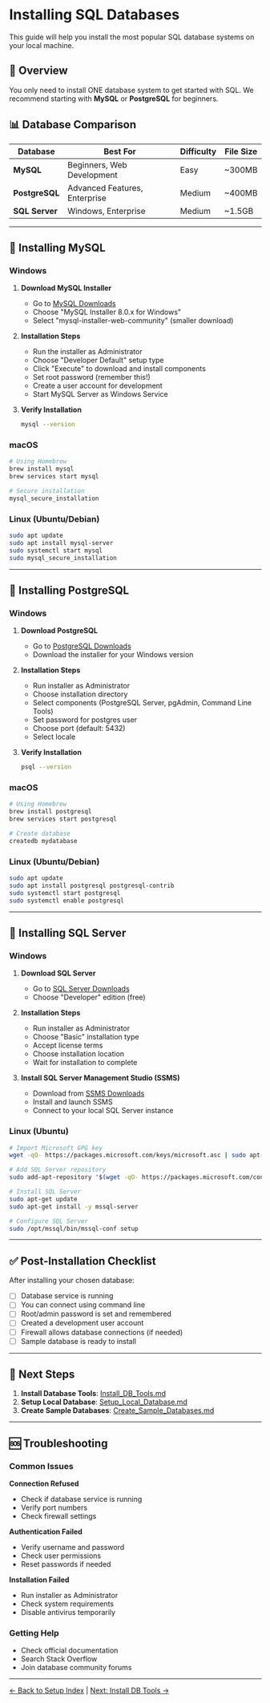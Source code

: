 # Installing SQL Databases

This guide will help you install the most popular SQL database systems on your local machine.

## 🎯 Overview

You only need to install ONE database system to get started with SQL. We recommend starting with **MySQL** or **PostgreSQL** for beginners.

## 📊 Database Comparison

| Database | Best For | Difficulty | File Size |
|----------|----------|------------|-----------|
| **MySQL** | Beginners, Web Development | Easy | ~300MB |
| **PostgreSQL** | Advanced Features, Enterprise | Medium | ~400MB |
| **SQL Server** | Windows, Enterprise | Medium | ~1.5GB |

---

## 🐬 Installing MySQL

### Windows
1. **Download MySQL Installer**
   - Go to [MySQL Downloads](https://dev.mysql.com/downloads/installer/)
   - Choose "MySQL Installer 8.0.x for Windows"
   - Select "mysql-installer-web-community" (smaller download)

2. **Installation Steps**
   - Run the installer as Administrator
   - Choose "Developer Default" setup type
   - Click "Execute" to download and install components
   - Set root password (remember this!)
   - Create a user account for development
   - Start MySQL Server as Windows Service

3. **Verify Installation**
   ```bash
   mysql --version
   ```

### macOS
```bash
# Using Homebrew
brew install mysql
brew services start mysql

# Secure installation
mysql_secure_installation
```

### Linux (Ubuntu/Debian)
```bash
sudo apt update
sudo apt install mysql-server
sudo systemctl start mysql
sudo mysql_secure_installation
```

---

## 🐘 Installing PostgreSQL

### Windows
1. **Download PostgreSQL**
   - Go to [PostgreSQL Downloads](https://www.postgresql.org/download/windows/)
   - Download the installer for your Windows version

2. **Installation Steps**
   - Run installer as Administrator
   - Choose installation directory
   - Select components (PostgreSQL Server, pgAdmin, Command Line Tools)
   - Set password for postgres user
   - Choose port (default: 5432)
   - Select locale

3. **Verify Installation**
   ```bash
   psql --version
   ```

### macOS
```bash
# Using Homebrew
brew install postgresql
brew services start postgresql

# Create database
createdb mydatabase
```

### Linux (Ubuntu/Debian)
```bash
sudo apt update
sudo apt install postgresql postgresql-contrib
sudo systemctl start postgresql
sudo systemctl enable postgresql
```

---

## 🏢 Installing SQL Server

### Windows
1. **Download SQL Server**
   - Go to [SQL Server Downloads](https://www.microsoft.com/en-us/sql-server/sql-server-downloads)
   - Choose "Developer" edition (free)

2. **Installation Steps**
   - Run installer as Administrator
   - Choose "Basic" installation type
   - Accept license terms
   - Choose installation location
   - Wait for installation to complete

3. **Install SQL Server Management Studio (SSMS)**
   - Download from [SSMS Downloads](https://docs.microsoft.com/en-us/sql/ssms/download-sql-server-management-studio-ssms)
   - Install and launch SSMS
   - Connect to your local SQL Server instance

### Linux (Ubuntu)
```bash
# Import Microsoft GPG key
wget -qO- https://packages.microsoft.com/keys/microsoft.asc | sudo apt-key add -

# Add SQL Server repository
sudo add-apt-repository "$(wget -qO- https://packages.microsoft.com/config/ubuntu/20.04/mssql-server-2019.list)"

# Install SQL Server
sudo apt-get update
sudo apt-get install -y mssql-server

# Configure SQL Server
sudo /opt/mssql/bin/mssql-conf setup
```

---

## ✅ Post-Installation Checklist

After installing your chosen database:

- [ ] Database service is running
- [ ] You can connect using command line
- [ ] Root/admin password is set and remembered
- [ ] Created a development user account
- [ ] Firewall allows database connections (if needed)
- [ ] Sample database is ready to install

---

## 🚀 Next Steps

1. **Install Database Tools**: [Install_DB_Tools.md](./Install_DB_Tools.md)
2. **Setup Local Database**: [Setup_Local_Database.md](./Setup_Local_Database.md)
3. **Create Sample Databases**: [Create_Sample_Databases.md](./Create_Sample_Databases.md)

---

## 🆘 Troubleshooting

### Common Issues

**Connection Refused**
- Check if database service is running
- Verify port numbers
- Check firewall settings

**Authentication Failed**
- Verify username and password
- Check user permissions
- Reset passwords if needed

**Installation Failed**
- Run installer as Administrator
- Check system requirements
- Disable antivirus temporarily

### Getting Help
- Check official documentation
- Search Stack Overflow
- Join database community forums

---
[← Back to Setup Index](./README.md) | [Next: Install DB Tools →](./Install_DB_Tools.md)
